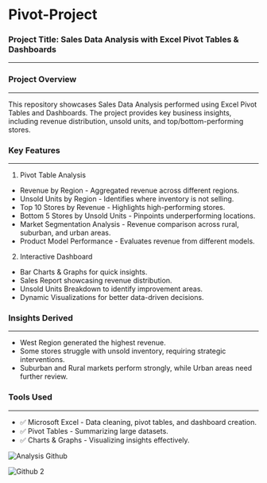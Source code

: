 # Pivot-Project

### Project Title: Sales Data Analysis with Excel Pivot Tables & Dashboards
---

###  Project Overview
---
This repository showcases Sales Data Analysis performed using Excel Pivot Tables and Dashboards. The project provides key business insights, including revenue distribution, unsold units, and top/bottom-performing stores.

### Key Features
---
1. Pivot Table Analysis
- Revenue by Region - Aggregated revenue across different regions.
- Unsold Units by Region - Identifies where inventory is not selling.
- Top 10 Stores by Revenue - Highlights high-performing stores.
- Bottom 5 Stores by Unsold Units - Pinpoints underperforming locations.
- Market Segmentation Analysis - Revenue comparison across rural, suburban, and urban areas.
- Product Model Performance - Evaluates revenue from different models.
2. Interactive Dashboard
  - Bar Charts & Graphs for quick insights.
  - Sales Report showcasing revenue distribution.
  - Unsold Units Breakdown to identify improvement areas.
  - Dynamic Visualizations for better data-driven decisions.

 ### Insights Derived
 ---
 - West Region generated the highest revenue.
 - Some stores struggle with unsold inventory, requiring strategic interventions.
 - Suburban and Rural markets perform strongly, while Urban areas need further review.

### Tools Used
---
- ✅ Microsoft Excel - Data cleaning, pivot tables, and dashboard creation.
- ✅ Pivot Tables - Summarizing large datasets.
- ✅ Charts & Graphs - Visualizing insights effectively.




![Analysis Github ](https://github.com/user-attachments/assets/ace5a755-83be-43be-81da-4a72876f312e)

![Github 2](https://github.com/user-attachments/assets/c7ce008f-8a76-4a79-957d-a762e9d20dc9)

